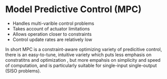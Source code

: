 # Model Predictive Control (MPC)

- Handles multi-varible control problems
- Takes account of actuator limitations
- Allows operation closer to constraints
- Control update rates are relatively low

In short MPC is a constraint-aware optimizing variety of predicitive control,
there is an easy-to-tune, intuitive variety which puts less emphasis on
constratitns and optimization , but more empahsis on simplicity and speed of
computation, and is particularly suitable for single-input single-output (SISO
problems).
